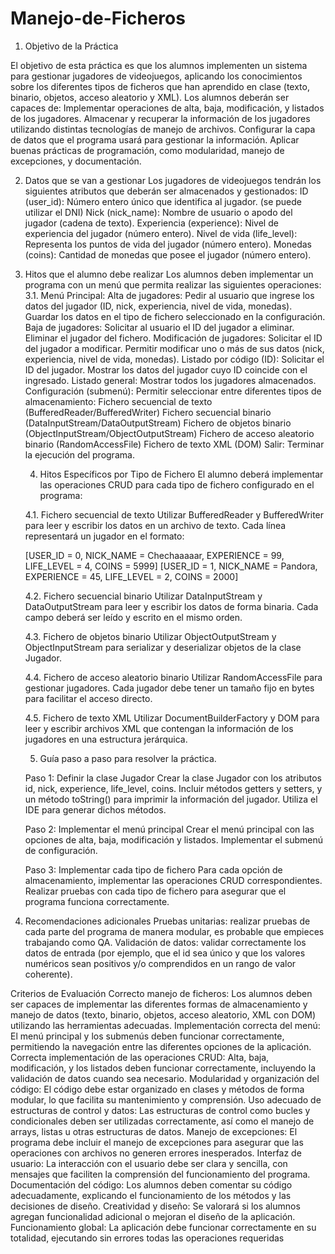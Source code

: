 # Manejo-de-Ficheros

1. Objetivo de la Práctica

El objetivo de esta práctica es que los alumnos implementen un sistema para gestionar jugadores de videojuegos, aplicando los conocimientos sobre los diferentes tipos de ficheros que han aprendido en clase (texto, binario, objetos, acceso aleatorio y XML). Los alumnos deberán ser capaces de:
Implementar operaciones de alta, baja, modificación, y listados de los jugadores.
Almacenar y recuperar la información de los jugadores utilizando distintas tecnologías de manejo de archivos.
Configurar la capa de datos que el programa usará para gestionar la información.
Aplicar buenas prácticas de programación, como modularidad, manejo de excepciones, y documentación.


2. Datos que se van a gestionar
   Los jugadores de videojuegos tendrán los siguientes atributos que deberán ser almacenados y gestionados:
   ID (user_id): Número entero único que identifica al jugador. (se puede utilizar el DNI)
   Nick (nick_name): Nombre de usuario o apodo del jugador (cadena de texto).
   Experiencia (experience): Nivel de experiencia del jugador (número entero).
   Nivel de vida (life_level): Representa los puntos de vida del jugador (número entero).
   Monedas (coins): Cantidad de monedas que posee el jugador (número entero).


3. Hitos que el alumno debe realizar
   Los alumnos deben implementar un programa con un menú que permita realizar las siguientes operaciones:
   3.1. Menú Principal:
   Alta de jugadores:
   Pedir al usuario que ingrese los datos del jugador (ID, nick, experiencia, nivel de vida, monedas).
   Guardar los datos en el tipo de fichero seleccionado en la configuración.
   Baja de jugadores:
   Solicitar al usuario el ID del jugador a eliminar.
   Eliminar el jugador del fichero.
   Modificación de jugadores:
   Solicitar el ID del jugador a modificar.
   Permitir modificar uno o más de sus datos (nick, experiencia, nivel de vida, monedas).
   Listado por código (ID):
   Solicitar el ID del jugador.
   Mostrar los datos del jugador cuyo ID coincide con el ingresado.
   Listado general:
   Mostrar todos los jugadores almacenados.
   Configuración (submenú):
   Permitir seleccionar entre diferentes tipos de almacenamiento:
   Fichero secuencial de texto (BufferedReader/BufferedWriter)
   Fichero secuencial binario (DataInputStream/DataOutputStream)
   Fichero de objetos binario (ObjectInputStream/ObjectOutputStream)
   Fichero de acceso aleatorio binario (RandomAccessFile)
   Fichero de texto XML (DOM)
   Salir: Terminar la ejecución del programa.

   4. Hitos Específicos por Tipo de Fichero
      El alumno deberá implementar las operaciones CRUD para cada tipo de fichero configurado en el programa:
      
   4.1. Fichero secuencial de texto
      Utilizar BufferedReader y BufferedWriter para leer y escribir los datos en un archivo de texto.
      Cada línea representará un jugador en el formato:

      [USER_ID = 0, NICK_NAME = Chechaaaaar, EXPERIENCE = 99, LIFE_LEVEL = 4, COINS = 5999]
      [USER_ID = 1, NICK_NAME = Pandora, EXPERIENCE = 45, LIFE_LEVEL = 2, COINS = 2000]
   
   4.2. Fichero secuencial binario
      Utilizar DataInputStream y DataOutputStream para leer y escribir los datos de forma binaria.
      Cada campo deberá ser leído y escrito en el mismo orden.
   
   4.3. Fichero de objetos binario
      Utilizar ObjectOutputStream y ObjectInputStream para serializar y deserializar objetos de la clase Jugador.
   
   4.4. Fichero de acceso aleatorio binario
      Utilizar RandomAccessFile para gestionar jugadores.
      Cada jugador debe tener un tamaño fijo en bytes para facilitar el acceso directo.

   4.5. Fichero de texto XML
      Utilizar DocumentBuilderFactory y DOM para leer y escribir archivos XML que contengan la información de los jugadores en una estructura jerárquica.

   5. Guía paso a paso para resolver la práctica.
   
   Paso 1: Definir la clase Jugador
      Crear la clase Jugador con los atributos id, nick, experience, life_level, coins.
      Incluir métodos getters y setters, y un método toString() para imprimir la información del jugador. Utiliza el IDE para generar dichos métodos.
  
   Paso 2: Implementar el menú principal
      Crear el menú principal con las opciones de alta, baja, modificación y listados.
      Implementar el submenú de configuración.
  
   Paso 3: Implementar cada tipo de fichero
      Para cada opción de almacenamiento, implementar las operaciones CRUD correspondientes.
      Realizar pruebas con cada tipo de fichero para asegurar que el programa funciona correctamente.

6. Recomendaciones adicionales
   Pruebas unitarias: realizar pruebas de cada parte del programa de manera modular, es probable que empieces trabajando como QA.
   Validación de datos: validar correctamente los datos de entrada (por ejemplo, que el id sea único y que los valores numéricos sean positivos y/o comprendidos en un rango de valor coherente).

Criterios de Evaluación
Correcto manejo de ficheros: Los alumnos deben ser capaces de implementar las diferentes formas de almacenamiento y manejo de datos (texto, binario, objetos, acceso aleatorio, XML con DOM) utilizando las herramientas adecuadas.
Implementación correcta del menú: El menú principal y los submenús deben funcionar correctamente, permitiendo la navegación entre las diferentes opciones de la aplicación.
Correcta implementación de las operaciones CRUD: Alta, baja, modificación, y los listados deben funcionar correctamente, incluyendo la validación de datos cuando sea necesario.
Modularidad y organización del código: El código debe estar organizado en clases y métodos de forma modular, lo que facilita su mantenimiento y comprensión.
Uso adecuado de estructuras de control y datos: Las estructuras de control como bucles y condicionales deben ser utilizadas correctamente, así como el manejo de arrays, listas u otras estructuras de datos.
Manejo de excepciones: El programa debe incluir el manejo de excepciones para asegurar que las operaciones con archivos no generen errores inesperados.
Interfaz de usuario: La interacción con el usuario debe ser clara y sencilla, con mensajes que faciliten la comprensión del funcionamiento del programa.
Documentación del código: Los alumnos deben comentar su código adecuadamente, explicando el funcionamiento de los métodos y las decisiones de diseño.
Creatividad y diseño: Se valorará si los alumnos agregan funcionalidad adicional o mejoran el diseño de la aplicación.
Funcionamiento global: La aplicación debe funcionar correctamente en su totalidad, ejecutando sin errores todas las operaciones requeridas
